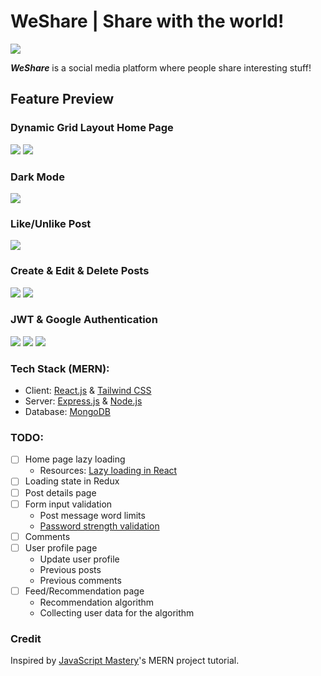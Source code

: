# WeShare | Share with the world!

![](https://i.imgur.com/aIHLyA5.png)

**_WeShare_** is a social media platform where people share interesting stuff!

## Feature Preview

### Dynamic Grid Layout Home Page

![](https://i.imgur.com/QqMLUdV.png)
![](https://i.imgur.com/BA8QjZz.png)

### Dark Mode

![](https://i.imgur.com/8pYdA7l.png)

### Like/Unlike Post

![](https://i.imgur.com/ARbsJm1.jpg)

### Create & Edit & Delete Posts

![](https://i.imgur.com/g6PmOR3.png)
![](https://i.imgur.com/6PSn6mh.png)

### JWT & Google Authentication

![](https://i.imgur.com/sFFiCbe.png)
![](https://i.imgur.com/qAyufbE.png)
![](https://i.imgur.com/cqS9xGC.png)

### Tech Stack (MERN):

- Client: [React.js](https://reactjs.org/) &amp; [Tailwind CSS](https://tailwindcss.com/)
- Server: [Express.js](https://expressjs.com/) &amp; [Node.js](https://nodejs.org/)
- Database: [MongoDB](https://www.mongodb.com/)

### TODO:

- [ ] Home page lazy loading
  - Resources: [Lazy loading in React](https://www.loginradius.com/blog/engineering/lazy-loading-in-react/)
- [ ] Loading state in Redux
- [ ] Post details page
- [ ] Form input validation
  - Post message word limits
  - [Password strength validation](https://www.computerworld.com/article/2833081/how-to-validate-password-strength-using-a-regular-expression.html)
- [ ] Comments
- [ ] User profile page
  - Update user profile
  - Previous posts
  - Previous comments
- [ ] Feed/Recommendation page
  - Recommendation algorithm
  - Collecting user data for the algorithm

### Credit
Inspired by [JavaScript Mastery](https://www.youtube.com/c/JavaScriptMastery)'s MERN project tutorial.
